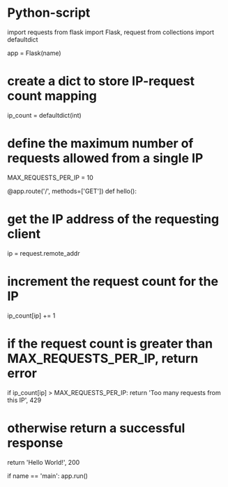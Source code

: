 # Python-script


import requests
from flask import Flask, request
from collections import defaultdict

app = Flask(name)

# create a dict to store IP-request count mapping
ip_count = defaultdict(int)

# define the maximum number of requests allowed from a single IP
MAX_REQUESTS_PER_IP = 10

@app.route('/', methods=['GET'])
def hello():
   # get the IP address of the requesting client
   ip = request.remote_addr
   # increment the request count for the IP
   ip_count[ip] += 1
   # if the request count is greater than MAX_REQUESTS_PER_IP, return error
   if ip_count[ip] > MAX_REQUESTS_PER_IP:
       return 'Too many requests from this IP', 429
   # otherwise return a successful response
   return 'Hello World!', 200

if name == 'main':
   app.run()
